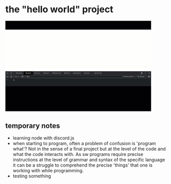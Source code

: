# the "hello world" project
<img src="assets/helloworldProject.gif" alt="drawing" width="90%" />
<br>

## temporary notes
- learning node with discord.js 
- when starting to program, often a problem of confusion is 'program what'? Not in the sense of a final project but at the level of the code and what the code interacts with. As sw programs require precise instructions at the level of grammar and syntax of the specific language it can be a struggle to comprehend the precise 'things' that one is working with while programming. 
- testing something